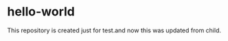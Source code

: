 hello-world
===========

This repository is created just for test.and now this was updated from child.
